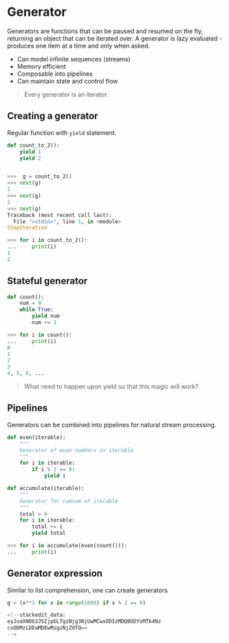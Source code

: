# Generator
Generators are functions that can be paused and resumed on the fly, returning an object that can be iterated over.
A generator is lazy evaluated - produces one item at a time and only when asked.

 - Can model infinite sequences (streams)
 - Memory efficient
 - Composable into pipelines
 - Can maintain state and control flow

> Every generator is an iterator.

## Creating a generator
Regular function with ```yield``` statement.
```python
def count_to_2():
	yield 1
	yield 2
```
```python

>>>  g = count_to_2()
>>> next(g)
1
>>> next(g)
2
>>> next(g)
Traceback (most recent call last):
  File "<stdin>", line 1, in <module>
StopIteration
```
```python
>>> for i in count_to_2():
... 	print(i)
1
2
```
## Stateful generator
```python
def count():
	num = 0
	while True:
		yield num
		num += 1
```
```python
>>> for i in count():
... 	print(i)
0
1
2
3
4, 5, 6, ...
```
> What need to happen upon yield so that this magic will work?
>
## Pipelines
Generators can be combined into pipelines for natural stream processing.
```python
def even(iterable):
	"""
	Generator of even numbers in iterable
	"""
	for i in iterable:
		if i % 2 == 0:
			yield i
```
```python
def accumulate(iterable):
	"""
	Generator for cumsum of iterable
	"""
	total = 0
	for i in iterable:
		total += i
		yield total
```
```python
>>> for i in accumulate(even(count())):
... 	print(i)
```
## Generator expression
Similar to list comprehension, one can create generators
```python
g = (x**2 for x in range(1000) if x % 2 == 0)

<!--stackedit_data:
eyJoaXN0b3J5IjpbLTgzNjg3NjUwMCwxODIzMDQ0ODYsMTk4Nz
cxODMzLDEwMDEwMzgzNjZdfQ==
-->